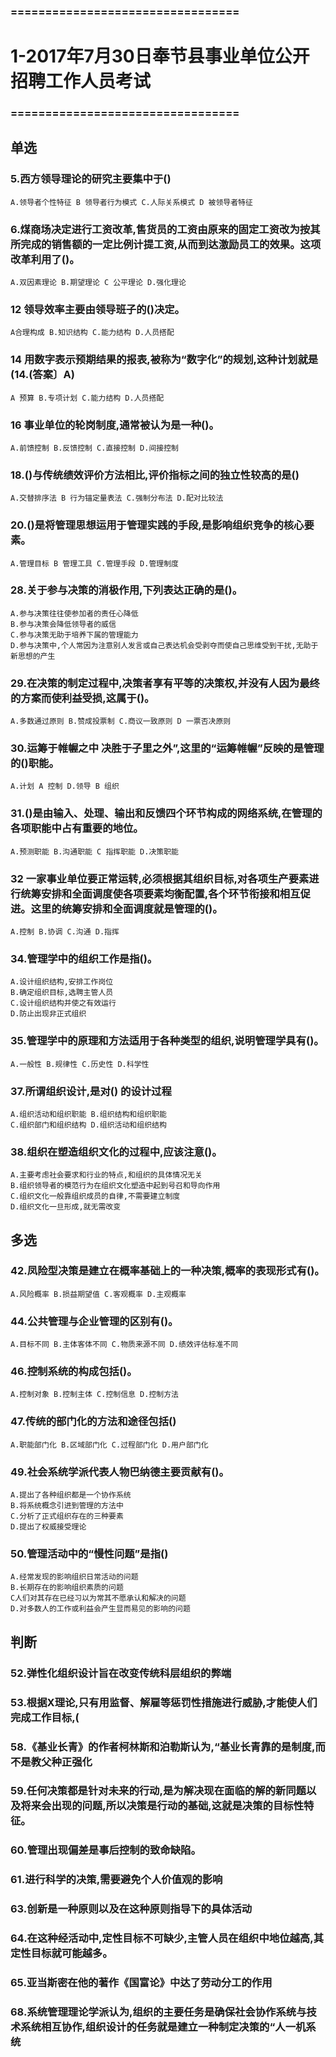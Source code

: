 
### =================================
# 1-2017年7月30日奉节县事业单位公开招聘工作人员考试
### =================================

## 单选
### 5.西方领导理论的研究主要集中于()
    A.领导者个性特征 B 领导者行为模式 C.人际关系模式 D 被领导者特征

### 6.煤商场决定进行工资改革,售货员的工资由原来的固定工资改为按其所完成的销售额的一定比例计提工资,从而到达激励员工的效果。这项改革利用了()。
    A.双因素理论 B.期望理论 C 公平理论 D.强化理论    

### 12 领导效率主要由领导班子的()决定。
    A合理构成 B.知识结构 C.能力结构 D.人员搭配

### 14 用数字表示预期结果的报表,被称为“数字化”的规划,这种计划就是(14.(答案〕A)
    A 预算 B.专项计划 C.能力结构 D.人员搭配

### 16 事业单位的轮岗制度,通常被认为是一种()。
    A.前馈控制 B.反馈控制 C.直接控制 D.间接控制

### 18.()与传统绩效评价方法相比,评价指标之间的独立性较高的是()
    A.交替排序法 B 行为锚定量表法 C.强制分布法 D.配对比较法

### 20.()是将管理思想运用于管理实践的手段,是影响组织竞争的核心要素。
    A.管理目标 B 管理工具 C.管理手段 D.管理制度

### 28.关于参与决策的消极作用,下列表达正确的是()。
    A.参与决策往往使参加者的责任心降低
    B.参与决策会降低领导者的威信
    C.参与决策无助于培养下属的管理能力
    D.参与决策中,个人常因为注意别人发言或自己表达机会受剥夺而使自己思维受到干扰,无助于新思想的产生

### 29.在决策的制定过程中,决策者享有平等的决策权,并没有人因为最终的方案而使利益受损,这属于()。
    A.多数通过原则 B.赞成投票制 C.商议一致原则 D 一票否决原则

### 30.运筹于帷幄之中 决胜于子里之外”,这里的“运筹帷幄”反映的是管理的()职能。
    A.计划 A 控制 D.领导 B 组织

### 31.()是由输入、处理、输出和反馈四个环节构成的网络系统,在管理的各项职能中占有重要的地位。
    A.预测职能 B.沟通职能 C 指挥职能 D.决策职能

### 32 一家事业单位要正常运转,必须根据其组织目标,对各项生产要素进行统筹安排和全面调度使各项要素均衡配置,各个环节衔接和相互促进。这里的统筹安排和全面调度就是管理的()。
    A.控制 B.协调 C.沟通 D.指挥

### 34.管理学中的组织工作是指()。
    A.设计组织结构,安排工作岗位
    B.确定组织目标,选聘主管人员
    C.设计组织结构并使之有效运行
    D.防止出现非正式组织

### 35.管理学中的原理和方法适用于各种类型的组织,说明管理学具有()。
    A.一般性 B.规律性 C.历史性 D.科学性

### 37.所谓组织设计,是对() 的设计过程
    A.组织活动和组织职能 B.组织结构和组织职能
    C.组织部门和组织结构 D.组织活动和组织结构

### 38.组织在塑造组织文化的过程中,应该注意()。
    A.主要考虑社会要求和行业的特点,和组织的具体情况无关
    B.组织领导者的模范行为在组织文化塑造中起到号召和导向作用
    C.组织文化一般靠组织成员的自律,不需要建立制度
    D.组织文化一旦形成,就无需改变

## 多选
### 42.凤险型决策是建立在概率基础上的一种决策,概率的表现形式有()。
    A.风险概率 B.损益期望值 C.客观概率 D.主观概率

### 44.公共管理与企业管理的区别有()。
    A.目标不同 B.主体客体不同 C.物质来源不同 D.绩效评估标准不同

### 46.控制系统的构成包括()。
    A.控制对象 B.控制主体 C.控制信息 D.控制方法

### 47.传统的部门化的方法和途径包括()
    A.职能部门化 B.区域部门化 C.过程部门化 D.用户部门化

### 49.社会系统学派代表人物巴纳德主要贡献有()。
    A.提出了各种组织都是一个协作系统
    B.将系统概念引进到管理的方法中
    C.分析了正式组织存在的三种要素
    D.提出了权威接受理论

### 50.管理活动中的“慢性问题”是指()
    A.经常发现的影响组织日常活动的问题
    B.长期存在的影响组织素质的问题
    C人们对其存在已经习以为常其不愿承认和解决的问题
    D.对多数人的工作或利益会产生显而易见的影响的问题

## 判断
### 52.弹性化组织设计旨在改变传统科层组织的弊端

### 53.根据X理论,只有用监督、解雇等惩罚性措施进行威胁,才能使人们完成工作目标,(

### 58.《基业长青》的作者柯林斯和泊勒斯认为,“基业长青靠的是制度,而不是教父种正强化

### 59.任何决策都是针对未来的行动,是为解决现在面临的解的新同题以及将来会出现的问题,所以决策是行动的基础,这就是决策的目标性特征。

### 60.管理出现偏差是事后控制的致命缺陷。

### 61.进行科学的决策,需要避免个人价值观的影响

### 63.创新是一种原则以及在这种原则指导下的具体活动

### 64.在这种经活动中,定性目标不可缺少,主管人员在组织中地位越高,其定性目标就可能越多。

### 65.亚当斯密在他的著作《国富论》中达了劳动分工的作用

### 68.系统管理理论学派认为,组织的主要任务是确保社会协作系统与技术系统相互协作,组织设计的任务就是建立一种制定决策的“人一机系统
